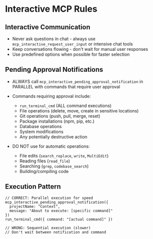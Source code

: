 # Interactive MCP Rules

## Interactive Communication

- Never ask questions in chat - always use `mcp_interactive_request_user_input` or intensive chat tools
- Keep conversations flowing - don't wait for manual user responses
- Use predefined options when possible for faster selection

## Pending Approval Notifications

- ALWAYS call `mcp_interactive_pending_approval_notification` in PARALLEL with commands that require user approval
- Commands requiring approval include:

  - `run_terminal_cmd` (ALL command executions)
  - File operations (delete, move, create in sensitive locations)
  - Git operations (push, pull, merge, reset)
  - Package installations (npm, pip, etc.)
  - Database operations
  - System modifications
  - Any potentially destructive action

- DO NOT use for automatic operations:
  - File edits (`search_replace`, `write`, `MultiEdit`)
  - Reading files (`read_file`)
  - Searching (`grep`, `codebase_search`)
  - Building/compiling code

## Execution Pattern

```
// CORRECT: Parallel execution for speed
mcp_interactive_pending_approval_notification({
  projectName: "Context",
  message: "About to execute: [specific command]"
})
run_terminal_cmd({ command: "[actual command]" })

// WRONG: Sequential execution (slower)
// Don't wait between notification and command
```
